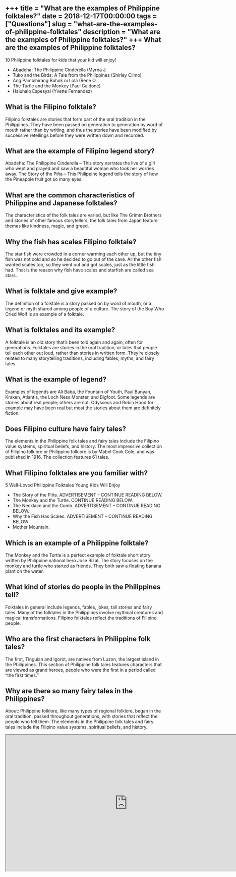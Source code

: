 +++
title = "What are the examples of Philippine folktales?"
date = 2018-12-17T00:00:00
tags = ["Questions"]
slug = "what-are-the-examples-of-philippine-folktales"
description = "What are the examples of Philippine folktales?"
+++
What are the examples of Philippine folktales?
----------------------------------------------

10 Philippine folktales for kids that your kid will enjoy!

- Abadeha: The Philippine Cinderella (Myrna J.
- Tuko and the Birds: A Tale from the Philippines (Shirley Climo)
- Ang Pambihirang Buhok ni Lola (Rene O.
- The Turtle and the Monkey (Paul Galdone)
- Haluhalo Espesyal (Yvette Fernandez)

What is the Filipino folktale?
------------------------------

Filipino folktales are stories that form part of the oral tradition in the Philippines. They have been passed on generation to generation by word of mouth rather than by writing, and thus the stories have been modified by successive retellings before they were written down and recorded.

What are the example of Filipino legend story?
----------------------------------------------

Abadeha: The Philippine Cinderella – This story narrates the live of a girl who wept and prayed and saw a beautiful woman who took her worries away. The Story of the Piña – This Philippine legend tells the story of how the Pineapple fruit got so many eyes.

What are the common characteristics of Philippine and Japanese folktales?
-------------------------------------------------------------------------

The characteristics of the folk tales are varied, but like The Grimm Brothers and stories of other famous storytellers, the folk tales from Japan feature themes like kindness, magic, and greed.

Why the fish has scales Filipino folktale?
------------------------------------------

The star fish were crowded in a corner warming each other up, but the tiny fish was not cold and so he decided to go out of the cave. All the other fish wanted scales too, so they went out and got scales, just as the little fish had. That is the reason why fish have scales and starfish are called sea stars.

What is folktale and give example?
----------------------------------

The definition of a folktale is a story passed on by word of mouth, or a legend or myth shared among people of a culture. The story of the Boy Who Cried Wolf is an example of a folktale.

What is folktales and its example?
----------------------------------

A folktale is an old story that’s been told again and again, often for generations. Folktales are stories in the oral tradition, or tales that people tell each other out loud, rather than stories in written form. They’re closely related to many storytelling traditions, including fables, myths, and fairy tales.

What is the example of legend?
------------------------------

Examples of legends are Ali Baba, the Fountain of Youth, Paul Bunyan, Kraken, Atlantis, the Loch Ness Monster, and Bigfoot. Some legends are stories about real people; others are not. Odysseus and Robin Hood for example may have been real but most the stories about them are definitely fiction.

Does Filipino culture have fairy tales?
---------------------------------------

The elements in the Philippine folk tales and fairy tales include the Filipino value systems, spiritual beliefs, and history. The most impressive collection of Filipino folklore or Philippino folklore is by Mabel Cook Cole, and was published in 1916. The collection features 61 tales.

What Filipino folktales are you familiar with?
----------------------------------------------

5 Well-Loved Philippine Folktales Young Kids Will Enjoy

- The Story of the Piña. ADVERTISEMENT – CONTINUE READING BELOW.
- The Monkey and the Turtle. CONTINUE READING BELOW.
- The Necklace and the Comb. ADVERTISEMENT – CONTINUE READING BELOW.
- Why the Fish Has Scales. ADVERTISEMENT – CONTINUE READING BELOW.
- Mother Mountain.

Which is an example of a Philippine folktale?
---------------------------------------------

The Monkey and the Turtle is a perfect example of folktale short story written by Philippine national hero Jose Rizal. The story focuses on the monkey and turtle who started as friends. They both saw a floating banana plant on the water.

What kind of stories do people in the Philippines tell?
-------------------------------------------------------

Folktales in general include legends, fables, jokes, tall stories and fairy tales. Many of the folktales in the Philippines involve mythical creatures and magical transformations. Filipino folktales reflect the traditions of Filipino people.

Who are the first characters in Philippine folk tales?
------------------------------------------------------

The first, Tinguian and Igorot, are natives from Luzon, the largest island in the Philippines. This section of Philippine folk tales features characters that are viewed as grand heroes, people who were the first in a period called “the first times.”

Why are there so many fairy tales in the Philippines?
-----------------------------------------------------

About: Philippine folklore, like many types of regional folklore, began in the oral tradition, passed throughout generations, with stories that reflect the people who tell them. The elements in the Philippine folk tales and fairy tales include the Filipino value systems, spiritual beliefs, and history.

<iframe allow="accelerometer; autoplay; clipboard-write; encrypted-media; gyroscope; picture-in-picture" allowfullscreen="" class="__youtube_prefs__  epyt-is-override  no-lazyload" data-no-lazy="1" data-origheight="433" data-origwidth="770" data-skipgform_ajax_framebjll="" height="433" id="_ytid_72020" loading="lazy" src="https://www.youtube.com/embed/xaWUeU2rutE?enablejsapi=1&autoplay=0&cc_load_policy=0&cc_lang_pref=&iv_load_policy=1&loop=0&modestbranding=0&rel=1&fs=1&playsinline=0&autohide=2&theme=dark&color=red&controls=1&" title="YouTube player" width="770"></iframe>